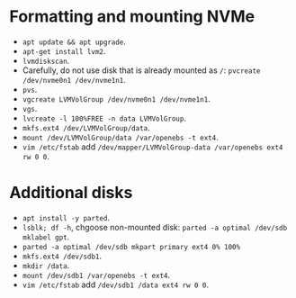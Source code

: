 # Formatting and mounting NVMe

- `apt update && apt upgrade`.
- `apt-get install lvm2`.
- `lvmdiskscan`.
- Carefully, do not use disk that is already mounted as `/`: `pvcreate /dev/nvme0n1 /dev/nvme1n1`.
- `pvs`.
- `vgcreate LVMVolGroup /dev/nvme0n1 /dev/nvme1n1`.
- `vgs`.
- `lvcreate -l 100%FREE -n data LVMVolGroup`.
- `mkfs.ext4 /dev/LVMVolGroup/data`.
- `mount /dev/LVMVolGroup/data /var/openebs -t ext4`.
- `vim /etc/fstab` add `/dev/mapper/LVMVolGroup-data /var/openebs ext4 rw 0 0`.


# Additional disks

- `apt install -y parted`.
- `lsblk; df -h`, chgoose non-mounted disk: `parted -a optimal /dev/sdb mklabel gpt`.
- `parted -a optimal /dev/sdb mkpart primary ext4 0% 100%`
- `mkfs.ext4 /dev/sdb1`.
- `mkdir /data`.
- `mount /dev/sdb1 /var/openebs -t ext4`.
- `vim /etc/fstab` add `/dev/sdb1 /data ext4 rw 0 0`.
